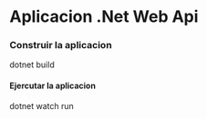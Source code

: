 # Aplicacion .Net Web Api

### Construir la aplicacion

dotnet build

#### Ejercutar la aplicacion

dotnet watch run
